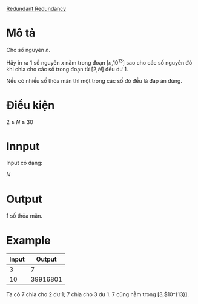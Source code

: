 [Redundant Redundancy](https://atcoder.jp/contests/arc110/tasks/arc110_a)

# Mô tả
Cho số nguyên $n$. 

Hãy in ra 1 số nguyên $x$ nằm trong đoạn [$n$,$10^{13}$] sao cho các số nguyên đó khi chia cho các số trong đoạn từ [$2$,$N$] đều dư $1$. 

Nếu có nhiều số thỏa mãn thì một trong các số đó đều là đáp án đúng.

# Điều kiện
2 ≤ $N$ ≤ 30

# Innput
Input có dạng:

$N$

# Output
1 số thỏa mãn.

# Example
|Input|Output|
|-|-|
|3|7|
|10|39916801|

Ta có $7$ chia cho $2$ dư $1$; $7$ chia cho $3$ dư $1$. $7$ cũng nằm trong [$3$,$10^{13}].

